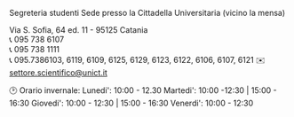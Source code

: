 Segreteria studenti
Sede presso la Cittadella Universitaria (vicino la mensa)

Via S. Sofia, 64 ed. 11 - 95125 Catania  
📞 095 738 6107  
📞 095 738 1111  
📞 095.7386103, 6119, 6109, 6125, 6129, 6123, 6122, 6106, 6107, 6121
✉️ settore.scientifico@unict.it

🕑 Orario invernale:
Lunedi': 10:00 - 12.30
Martedi': 10:00 -12:30 | 15:00 - 16:30
Giovedi': 10:00 - 12:30 | 15:00 - 16:30
Venerdi': 10:00 - 12:30
